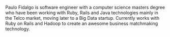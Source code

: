 <!-- ---
layout: page
title: About
permalink: /about/
--- -->

Paulo Fidalgo is  software engineer with a computer science masters degree who have been working with Ruby, Rails and Java technologies mainly in the Telco market, moving later to a Big Data startup. Currently works with Ruby on Rails and Hadoop to create an awesome business matchmaking technology.
